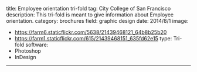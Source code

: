 title: Employee orientation tri-fold
tag: City College of San Francisco
description: This tri-fold is meant to give information about Employee orientation.
category: brochures
field: graphic design
date: 2014/8/1
image:
- https://farm6.staticflickr.com/5638/21439468121_64b8b25b20
- https://farm1.staticflickr.com/615/21439468151_635fd62e15
type: Tri-fold
software:
- Photoshop
- InDesign
---